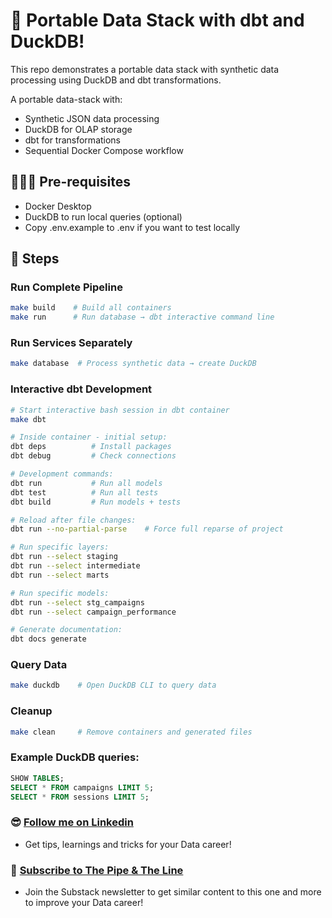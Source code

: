 # 🚀 Portable Data Stack with dbt and DuckDB! 

This repo demonstrates a portable data stack with synthetic data processing using DuckDB and dbt transformations.

A portable data-stack with:
- Synthetic JSON data processing
- DuckDB for OLAP storage
- dbt for transformations
- Sequential Docker Compose workflow

## 🙋🏻‍♂️ Pre-requisites
- Docker Desktop
- DuckDB to run local queries (optional)
- Copy .env.example to .env if you want to test locally

## 📝 Steps

### Run Complete Pipeline
```sh
make build    # Build all containers
make run      # Run database → dbt interactive command line
```

### Run Services Separately
```sh
make database  # Process synthetic data → create DuckDB
```

### Interactive dbt Development
```sh
# Start interactive bash session in dbt container
make dbt

# Inside container - initial setup:
dbt deps          # Install packages
dbt debug         # Check connections

# Development commands:
dbt run           # Run all models
dbt test          # Run all tests
dbt build         # Run models + tests

# Reload after file changes:
dbt run --no-partial-parse    # Force full reparse of project

# Run specific layers:
dbt run --select staging
dbt run --select intermediate  
dbt run --select marts

# Run specific models:
dbt run --select stg_campaigns
dbt run --select campaign_performance

# Generate documentation:
dbt docs generate
```

### Query Data
```sh
make duckdb    # Open DuckDB CLI to query data
```

### Cleanup
```sh
make clean     # Remove containers and generated files
```

### Example DuckDB queries:
```sql
SHOW TABLES; 
SELECT * FROM campaigns LIMIT 5;
SELECT * FROM sessions LIMIT 5;
```

### 😎 [Follow me on Linkedin](https://www.linkedin.com/in/alejandro-aboy/)
- Get tips, learnings and tricks for your Data career!

### 📩 [Subscribe to The Pipe & The Line](https://thepipeandtheline.substack.com/?utm_source=github&utm_medium=referral)
- Join the Substack newsletter to get similar content to this one and more to improve your Data career!
